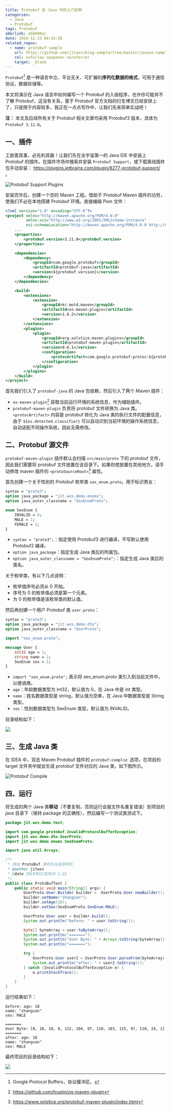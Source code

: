 ```yaml
---
title: Protobuf 在 Java 中的入门实例
categories:
  - Java
  - Protobuf
tags: Protobuf
abbrlink: a5b690ac
date: 2019-12-23 00:43:58
related_repos:
  - name: protobuf-sample
    url: https://github.com/jitwxs/blog-sample/tree/master/javase-sample/protobuf-sample
    rel: nofollow noopener noreferrer
    target: _blank
---
```


`Protobuf`[^1] 是一种语言中立、平台无关、可扩展的**序列化数据的格式**，可用于通信协议，数据存储等。

本文将演示在 Java 语言中如何编写一个 Protobuf 的入级程序，也许你可能并不了解 Protobuf，这没有关系，基于 Protobuf 官方文档的衍生博文已经安排上了，只是限于内容较多，我正在一点点写作中，让我们先来简单实战吧！

**注：** 本文及后续所有关于 Protobuf 相关文章均采用 Protobuf3 版本，具体为 `Protobuf 3.11.0`。

## 一、插件

工欲善其事，必先利其器！让我们先在全宇宙第一的 Java IDE 中安装上 Protobuf 的插件。在插件市场中搜索并安装 `Protobuf Support`，或下载离线插件包手动安装： https://plugins.jetbrains.com/plugin/8277-protobuf-support/ 。

![Protobuf Support Plugins](https://cdn.jsdelivr.net/gh/jitwxs/cdn/blog/posts/201912/20191223005652462.png)

安装完毕后，创建一个空的 Maven 工程。借助于 Protobuf Maven 插件的功劳，使我们不必在本地搭建 Protobuf 环境。直接编辑 Pom 文件：

```xml
<?xml version="1.0" encoding="UTF-8"?>
<project xmlns="http://maven.apache.org/POM/4.0.0"
         xmlns:xsi="http://www.w3.org/2001/XMLSchema-instance"
         xsi:schemaLocation="http://maven.apache.org/POM/4.0.0 http://maven.apache.org/xsd/maven-4.0.0.xsd">
    ...
    <properties>
        <protobuf.version>3.11.0</protobuf.version>
    </properties>

    <dependencies>
        <dependency>
            <groupId>com.google.protobuf</groupId>
            <artifactId>protobuf-java</artifactId>
            <version>${protobuf.version}</version>
        </dependency>
    </dependencies>

    <build>
        <extensions>
            <extension>
                <groupId>kr.motd.maven</groupId>
                <artifactId>os-maven-plugin</artifactId>
                <version>1.6.2</version>
            </extension>
        </extensions>
        <plugins>
            <plugin>
                <groupId>org.xolstice.maven.plugins</groupId>
                <artifactId>protobuf-maven-plugin</artifactId>
                <version>0.6.1</version>
                <configuration>
                    <protocArtifact>com.google.protobuf:protoc:${protobuf.version}:exe:${os.detected.classifier}</protocArtifact>
                </configuration>
            </plugin>
        </plugins>
    </build>
</project>
```

首先我们引入了 `protobuf-java` 的 Java 包依赖，然后引入了两个 Maven 插件：

- `os-maven-plugin`[^2] 获取当前运行环境的系统信息，作为辅助插件。
- `protobuf-maven-plugin` 负责将 protobuf 文件转换为 Java 类。`<protocArtifact>` 内容是 protobuf 转化为 Java 类的执行文件的配置信息，由于 `${os.detected.classifier}` 可以自动识别当前环境的操作系统信息，自动适配不同操作系统，因此无需修改。

## 二、Protobuf 源文件

`protobuf-maven-plugin` 插件默认会扫描 `src/main/proto` 下的 protobuf 文件，因此我们需要将 protobuf 文件放置在该目录下。如果你想放置在其他地方，请手动修改 maven 插件的 `<protoSourceRoot>`[^3] 属性。

首先创建一个关于性别的 Protobuf 枚举类 `sex_enum.proto`，用于标识男女：

```protobuf
syntax = "proto3";
option java_package = "jit.wxs.demo.enums";
option java_outer_classname = "SexEnumProto";

enum SexEnum {
    INVALID = 0;
    MALE = 1;
    FEMALE = 2;
}
```

- `syntax = "proto3";`：指定使用 Protobuf3 进行编译，不写默认使用 Protobuf2 编译。
- `option java_package`：指定生成 Java 类后的所属包。
- `option java_outer_classname = "SexEnumProto";`：指定生成 Java 类后的类名。

关于枚举类，有以下几点说明：

- 枚举值序号必须从 0 开始。
- 序号为 0 的枚举值必须是第一个元素。
- 为 0 的枚举值是该枚举类的默认值。

然后再创建一个用户 Protobuf 类 `user.proto`：

```protobuf
syntax = "proto3";
option java_package = "jit.wxs.demo.dto";
option java_outer_classname = "UserProto";

import "sex_enum.proto";

message User {
    int32 age = 1;
    string name = 2;
    SexEnum sex = 3;
}
```

- `import "sex_enum.proto";` 表示将 sex_enum.proto 类引入到当前文件中，以便调用。
- `age`：年龄数据类型为 int32，默认值为 0，在 Java 中是 int 类型。
- `name`：姓名数据类型是 string，默认值为空串，在 Java 中数据类型是 String 类型。
- `sex`：性别数据类型为 SexEnum 类型，默认值为 INVALID。

目录结构如下：

![](https://cdn.jsdelivr.net/gh/jitwxs/cdn/blog/posts/201912/20191223011801327.png)

## 三、生成 Java 类

在 IDEA 中，双击 Maven Protobuf 插件的 `protobuf:complie `选项，在项目的 target 文件夹中就会生成 protobuf 文件对应的 Java 类，如下图所示。

![Protobuf Compile](https://cdn.jsdelivr.net/gh/jitwxs/cdn/blog/posts/201912/20191223011936993.png)

## 四、运行

将生成的两个 Java 类**移动**（不要复制，否则运行会报文件名重复错误）到项目的 java 目录下（保持 package 的正确性），然后编写一个测试类测试下。

```java
package jit.wxs.demo.test;

import com.google.protobuf.InvalidProtocolBufferException;
import jit.wxs.demo.dto.UserProto;
import jit.wxs.demo.enums.SexEnumProto;

import java.util.Arrays;

/**
 * 测试 ProtoBuf 序列化与反序列化
 * @author jitwxs
 * @date 2019年12月20日 1:22
 */
public class ProtoBufTest {
    public static void main(String[] args) {
        UserProto.User.Builder builder =  UserProto.User.newBuilder();
        builder.setName("zhangsan");
        builder.setAge(18);
        builder.setSex(SexEnumProto.SexEnum.MALE);

        UserProto.User user = builder.build();
        System.out.println("before: " + user.toString());

        byte[] byteArray = user.toByteArray();
        System.out.println("=======");
        System.out.println("User Byte: " + Arrays.toString(byteArray));
        System.out.println("=======");

        try {
            UserProto.User user2 = UserProto.User.parseFrom(byteArray);
            System.out.println("after: " + user2.toString());
        } catch (InvalidProtocolBufferException e) {
            e.printStackTrace();
        }
    }
}
```

运行结果如下：

```
before: age: 18
name: "zhangsan"
sex: MALE

=======
User Byte: [8, 18, 18, 8, 122, 104, 97, 110, 103, 115, 97, 110, 24, 1]
=======
after: age: 18
name: "zhangsan"
sex: MALE
```

最终项目的目录结构如下：

![](https://cdn.jsdelivr.net/gh/jitwxs/cdn/blog/posts/201912/2019122301234225.png)

[^1]: Google Protocol Buffers，协议缓冲区。
[^2]:  https://github.com/trustin/os-maven-plugin 
[^3]:  https://www.xolstice.org/protobuf-maven-plugin/index.html 
